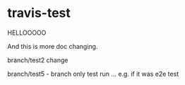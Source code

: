 # travis-test


HELLOOOOO


And this is more doc changing.


branch/test2 change


branch/test5 - branch only test run ... e.g. if it was e2e test